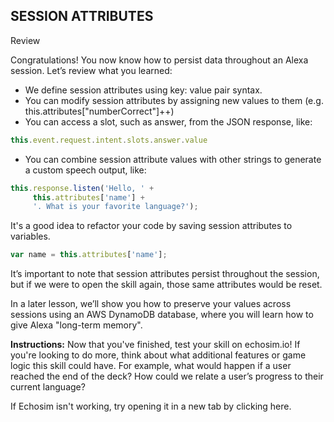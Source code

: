 ## SESSION ATTRIBUTES

Review

Congratulations! You now know how to persist data throughout an Alexa session. Let’s review what you learned:

* We define session attributes using key: value pair syntax.
* You can modify session attributes by assigning new values to them (e.g. this.attributes["numberCorrect"]++)
* You can access a slot, such as answer, from the JSON response, like:
```js
this.event.request.intent.slots.answer.value
```
* You can combine session attribute values with other strings to generate a custom speech output, like:
```js
this.response.listen('Hello, ' +
     this.attributes['name'] + 
     '. What is your favorite language?');
```
It's a good idea to refactor your code by saving session attributes to variables.
```js
var name = this.attributes['name'];
```
It’s important to note that session attributes persist throughout the session, but if we were to open the skill again, those same attributes would be reset.

In a later lesson, we’ll show you how to preserve your values across sessions using an AWS DynamoDB database, where you will learn how to give Alexa "long-term memory".

**Instructions:**
Now that you've finished, test your skill on echosim.io! If you're looking to do more, think about what additional features or game logic this skill could have. For example, what would happen if a user reached the end of the deck? How could we relate a user’s progress to their current language?

If Echosim isn't working, try opening it in a new tab by clicking here.
